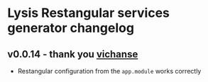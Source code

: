 # Lysis Restangular services generator changelog

## v0.0.14 - thank you [vichanse](https://github.com/vichanse)

- Restangular configuration from the `app.module` works correctly
